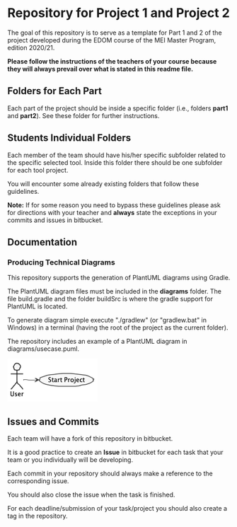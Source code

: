 # Repository for Project 1 and Project 2

The goal of this repository is to serve as a template for Part 1 and 2 of the project developed during the EDOM course of the MEI Master Program, edition 2020/21.

**Please follow the instructions of the teachers of your course because they will always prevail over what is stated in this readme file.**

## Folders for Each Part

Each part of the project should be inside a specific folder (i.e., folders **part1** and **part2**). See these folder for further instructions.

## Students Individual Folders
Each member of the team should have his/her specific subfolder related to the specific selected tool. Inside this folder there should be one subfolder for each tool project.

You will encounter some already existing folders that follow these guidelines.

**Note:** If for some reason you need to bypass these guidelines please ask for directions with your teacher and **always** state the exceptions in your commits and issues in bitbucket.

## Documentation

### Producing Technical Diagrams

This repository supports the generation of PlantUML diagrams using Gradle.

The PlantUML diagram files must be included in the **diagrams** folder. The file build.gradle and the folder buildSrc is where the gradle support for PlantUML is located.

To generate diagram simple execute "./gradlew" (or "gradlew.bat" in Windows) in a terminal (having the root of the project as the current folder).

The repository includes an example of a PlantUML diagram in diagrams/usecase.puml.

![PlantUML Diagram Example](diagrams/documentation/usecase.png)

## Issues and Commits

Each team will have a fork of this repository in bitbucket.

It is a good practice to create an **Issue** in bitbucket for each task that your team or you individually will be developing.

Each commit in your repository should always make a reference to the corresponding issue.

You should also close the issue when the task is finished.

For each deadline/submission of your task/project you should also create a tag in the repository.
